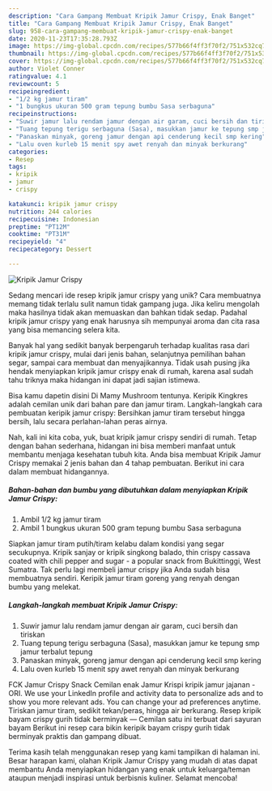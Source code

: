 ```yaml
---
description: "Cara Gampang Membuat Kripik Jamur Crispy, Enak Banget"
title: "Cara Gampang Membuat Kripik Jamur Crispy, Enak Banget"
slug: 958-cara-gampang-membuat-kripik-jamur-crispy-enak-banget
date: 2020-11-23T17:35:28.793Z
image: https://img-global.cpcdn.com/recipes/577b66f4ff3f70f2/751x532cq70/kripik-jamur-crispy-foto-resep-utama.jpg
thumbnail: https://img-global.cpcdn.com/recipes/577b66f4ff3f70f2/751x532cq70/kripik-jamur-crispy-foto-resep-utama.jpg
cover: https://img-global.cpcdn.com/recipes/577b66f4ff3f70f2/751x532cq70/kripik-jamur-crispy-foto-resep-utama.jpg
author: Violet Conner
ratingvalue: 4.1
reviewcount: 5
recipeingredient:
- "1/2 kg jamur tiram"
- "1 bungkus ukuran 500 gram tepung bumbu Sasa serbaguna"
recipeinstructions:
- "Suwir jamur lalu rendam jamur dengan air garam, cuci bersih dan tiriskan"
- "Tuang tepung terigu serbaguna (Sasa), masukkan jamur ke tepung smp jamur terbalut tepung"
- "Panaskan minyak, goreng jamur dengan api cenderung kecil smp kering"
- "Lalu oven kurleb 15 menit spy awet renyah dan minyak berkurang"
categories:
- Resep
tags:
- kripik
- jamur
- crispy

katakunci: kripik jamur crispy 
nutrition: 244 calories
recipecuisine: Indonesian
preptime: "PT12M"
cooktime: "PT31M"
recipeyield: "4"
recipecategory: Dessert

---
```



![Kripik Jamur Crispy](https://img-global.cpcdn.com/recipes/577b66f4ff3f70f2/751x532cq70/kripik-jamur-crispy-foto-resep-utama.jpg)

Sedang mencari ide resep kripik jamur crispy yang unik? Cara membuatnya memang tidak terlalu sulit namun tidak gampang juga. Jika keliru mengolah maka hasilnya tidak akan memuaskan dan bahkan tidak sedap. Padahal kripik jamur crispy yang enak harusnya sih mempunyai aroma dan cita rasa yang bisa memancing selera kita.

Banyak hal yang sedikit banyak berpengaruh terhadap kualitas rasa dari kripik jamur crispy, mulai dari jenis bahan, selanjutnya pemilihan bahan segar, sampai cara membuat dan menyajikannya. Tidak usah pusing jika hendak menyiapkan kripik jamur crispy enak di rumah, karena asal sudah tahu triknya maka hidangan ini dapat jadi sajian istimewa.

Bisa kamu dapetin disini Di Mamy Mushroom tentunya. Keripik Kingkres adalah cemilan unik dari bahan pare dan jamur tiram. Langkah-langkah cara pembuatan keripik jamur crispy: Bersihkan jamur tiram tersebut hingga bersih, lalu secara perlahan-lahan peras airnya.


Nah, kali ini kita coba, yuk, buat kripik jamur crispy sendiri di rumah. Tetap dengan bahan sederhana, hidangan ini bisa memberi manfaat untuk membantu menjaga kesehatan tubuh kita. Anda bisa membuat Kripik Jamur Crispy memakai 2 jenis bahan dan 4 tahap pembuatan. Berikut ini cara dalam membuat hidangannya.

<!--inarticleads1-->

##### Bahan-bahan dan bumbu yang dibutuhkan dalam menyiapkan Kripik Jamur Crispy:

1. Ambil 1/2 kg jamur tiram
1. Ambil 1 bungkus ukuran 500 gram tepung bumbu Sasa serbaguna


Siapkan jamur tiram putih/tiram kelabu dalam kondisi yang segar secukupnya. Kripik sanjay or kripik singkong balado, thin crispy cassava coated with chili pepper and sugar - a popular snack from Bukittinggi, West Sumatra. Tak perlu lagi membeli jamur crispy jika Anda sudah bisa membuatnya sendiri. Keripik jamur tiram goreng yang renyah dengan bumbu yang melekat. 

<!--inarticleads2-->

##### Langkah-langkah membuat Kripik Jamur Crispy:

1. Suwir jamur lalu rendam jamur dengan air garam, cuci bersih dan tiriskan
1. Tuang tepung terigu serbaguna (Sasa), masukkan jamur ke tepung smp jamur terbalut tepung
1. Panaskan minyak, goreng jamur dengan api cenderung kecil smp kering
1. Lalu oven kurleb 15 menit spy awet renyah dan minyak berkurang


FCK Jamur Crispy Snack Cemilan enak Jamur Krispi kripik jamur jajanan - ORI. We use your LinkedIn profile and activity data to personalize ads and to show you more relevant ads. You can change your ad preferences anytime. Tiriskan jamur tiram, sedikit tekan/peras, hingga air berkurang. Resep kripik bayam crispy gurih tidak berminyak — Cemilan satu ini terbuat dari sayuran bayam Berikut ini resep cara bikin keripik bayam crispy gurih tidak berminyak praktis dan gampang dibuat. 

Terima kasih telah menggunakan resep yang kami tampilkan di halaman ini. Besar harapan kami, olahan Kripik Jamur Crispy yang mudah di atas dapat membantu Anda menyiapkan hidangan yang enak untuk keluarga/teman ataupun menjadi inspirasi untuk berbisnis kuliner. Selamat mencoba!
